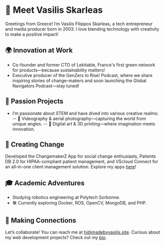 # 👋 Meet Vasilis Skarleas
Greetings from Greece! I’m Vasilis Filippos Skarleas, a tech entrepreneur and media producer born in 2003. I love blending technology with creativity to make a positive impact!

## 🌍 Innovation at Work

* Co-founder and former CTO of Lekitable, France's first green network for products—because sustainability matters!
* Executive producer of the GenZers to Rise! Podcast, where we share inspiring stories of change-makers and soon launching the Global Navigators Podcast—stay tuned!

## 🎨 Passion Projects
* I’m passionate about STEM and have dived into various creative realms:
-- 🎥 Videography & aerial photography—capturing the world from unique angles.
-- 🎨 Digital art & 3D printing—where imagination meets innovation.
  
## 📱 Creating Change
Developed the ChangemakerZ App for social change enthusiasts, Patients DB 2.0 for HIPAA-compliant patient management, and VScloud Connect for an all-in-one client management solution. Explore my apps [here](https://madebyvasilis.site/apps)!

## 🎓 Academic Adventures
* Studying robotics engineering at Polytech Sorbonne.
* 🛠️ Currently exploring Docker, ROS, OpenCV, MongoDB, and PHP.

## 🌱 Making Connections
Let’s collaborate! You can reach me at hi@madebyvasilis.site.
Curious about my web development projects? Check out my [bio](https://madebyvasilis.site/about).
